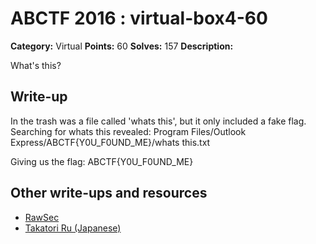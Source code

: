 # ABCTF 2016 : virtual-box4-60

**Category:** Virtual
**Points:** 60
**Solves:** 157
**Description:**

What's this?


## Write-up

In the trash was a file called 'whats this', but it only included a fake flag.
Searching for whats this revealed:
Program Files/Outlook Express/ABCTF{Y0U_F0UND_ME}/whats this.txt

Giving us the flag: ABCTF{Y0U_F0UND_ME}

## Other write-ups and resources

* [RawSec](https://rawsec.ml/en/ABCTF-60-Virtual-Box-4-Virtual-Series/)
* [Takatori Ru (Japanese)](http://yuelab82.hatenablog.com/entry/2016/07/24/042028)
